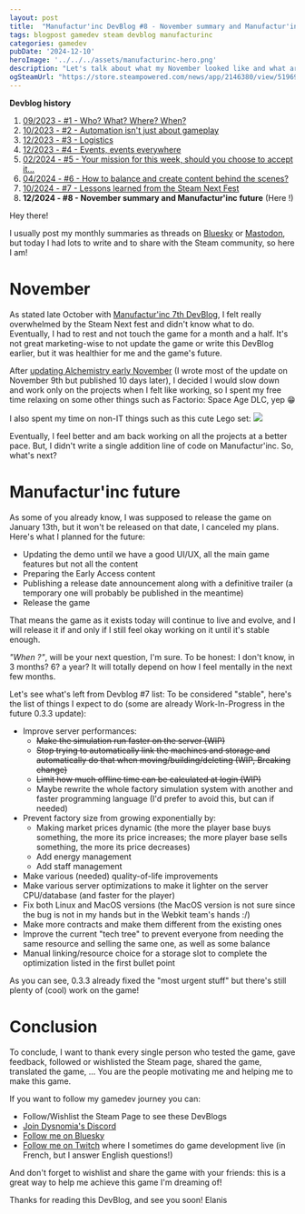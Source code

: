 ```yaml
---
layout: post
title:  "Manufactur'inc DevBlog #8 - November summary and Manufactur'inc future"
tags: blogpost gamedev steam devblog manufacturinc
categories: gamedev
pubDate: '2024-12-10'
heroImage: '../../../assets/manufacturinc-hero.png'
description: "Let's talk about what my November looked like and what are the next steps for the game."
ogSteamUrl: "https://store.steampowered.com/news/app/2146380/view/519699278946371779"
---
```


**Devblog history**
1. [09/2023 - #1 - Who? What? Where? When?](https://store.steampowered.com/news/app/2146380/view/7184986051960660929)
2. [10/2023 - #2 - Automation isn't just about gameplay](https://store.steampowered.com/news/app/2146380/view/3737483611565199154)
3. [12/2023 - #3 - Logistics](https://store.steampowered.com/news/app/2146380/view/3883856311467351828)
4. [12/2023 - #4 - Events, events everywhere](https://store.steampowered.com/news/app/2146380/view/3883856311496283654)
5. [02/2024 - #5 - Your mission for this week, should you choose to accept it...](https://store.steampowered.com/news/app/2146380/view/4160833394874745089)
6. [04/2024 - #6 - How to balance and create content behind the scenes?](https://store.steampowered.com/news/app/2146380/view/4194615462179930723)
7. [10/2024 - #7 - Lessons learned from the Steam Next Fest](https://store.steampowered.com/news/app/2146380/view/4529024222460953609)
8. **12/2024 - #8 - November summary and Manufactur'inc future**  (Here !)

Hey there!

I usually post my monthly summaries as threads on [Bluesky](https://bsky.app/profile/elanis.eu/post/3l6paeuomba2f) or [Mastodon](https://mastodon.gamedev.place/@Elanis/113322267008349043), but today I had lots to write and to share with the Steam community, so here I am!

# November

As stated late October with [Manufactur'inc 7th DevBlog](https://store.steampowered.com/news/app/2146380/view/4529024222460953609), I felt really overwhelmed by the Steam Next fest and didn't know what to do. Eventually, I had to rest and not touch the game for a month and a half. It's not great marketing-wise to not update the game or write this DevBlog earlier, but it was healthier for me and the game's future.

After [updating Alchemistry early November](https://store.steampowered.com/news/app/1730540/view/4449088504440292200) (I wrote most of the update on November 9th but published 10 days later), I decided I would slow down and work only on the projects when I felt like working, so I spent my free time relaxing on some other things such as Factorio: Space Age DLC, yep 😁

I also spent my time on non-IT things such as this cute Lego set:
![](/assets/img/2024-12-10_lego_set.jpg)

Eventually, I feel better and am back working on all the projects at a better pace. But, I didn't write a single addition line of code on Manufactur'inc. So, what's next?

# Manufactur'inc future

As some of you already know, I was supposed to release the game on January 13th, but it won't be released on that date, I canceled my plans.
Here's what I planned for the future:
- Updating the demo until we have a good UI/UX, all the main game features but not all the content
- Preparing the Early Access content
- Publishing a release date announcement along with a definitive trailer (a temporary one will probably be published in the meantime)
- Release the game

That means the game as it exists today will continue to live and evolve, and I will release it if and only if I still feel okay working on it until it's stable enough.

*"When ?"*, will be your next question, I'm sure. To be honest: I don't know, in 3 months? 6? a year?
It will totally depend on how I feel mentally in the next few months.

Let's see what's left from Devblog #7 list:
To be considered "stable", here's the list of things I expect to do (some are already Work-In-Progress in the future 0.3.3 update):
- Improve server performances:
	- ~~Make the simulation run faster on the server (WIP)~~
	- ~~Stop trying to automatically link the machines and storage and automatically do that when moving/building/deleting (WIP, Breaking change)~~
	- ~~Limit how much offline time can be calculated at login (WIP)~~
	- Maybe rewrite the whole factory simulation system with another and faster programming language (I'd prefer to avoid this, but can if needed)
- Prevent factory size from growing exponentially by:
	- Making market prices dynamic (the more the player base buys something, the more its price increases; the more player base sells something, the more its price decreases)
	- Add energy management 
	- Add staff management 
- Make various (needed) quality-of-life improvements
- Make various server optimizations to make it lighter on the server CPU/database (and faster for the player)
- Fix both Linux and MacOS versions (the MacOS version is not sure since the bug is not in my hands but in the Webkit team's hands :/)
- Make more contracts and make them different from the existing ones
- Improve the current "tech tree" to prevent everyone from needing the same resource and selling the same one, as well as some balance
- Manual linking/resource choice for a storage slot to complete the optimization listed in the first bullet point

As you can see, 0.3.3 already fixed the "most urgent stuff" but there's still plenty of (cool) work on the game!

# Conclusion

To conclude, I want to thank every single person who tested the game, gave feedback, followed or wishlisted the Steam page, shared the game, translated the game, ... You are the people motivating me and helping me to make this game.

If you want to follow my gamedev journey you can:
- Follow/Wishlist the Steam Page to see these DevBlogs
- [Join Dysnomia's Discord](https://discord.com/invite/c8aARey)
- [Follow me on Bluesky](https://bsky.app/profile/elanis.eu)
- [Follow me on Twitch](https://www.twitch.tv/elanis42) where I sometimes do game development live (in French, but I answer English questions!)

And don't forget to wishlist and share the game with your friends: this is a great way to help me achieve this game I'm dreaming of!

Thanks for reading this DevBlog, and see you soon!
Elanis